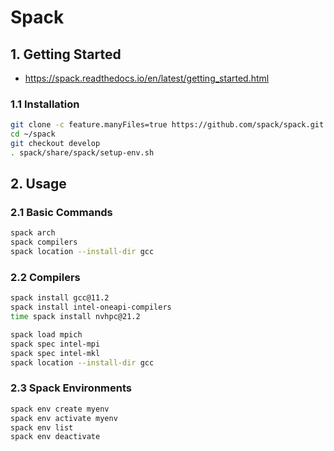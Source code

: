 # Spack

## 1. Getting Started

- https://spack.readthedocs.io/en/latest/getting_started.html

### 1.1 Installation

```bash
git clone -c feature.manyFiles=true https://github.com/spack/spack.git ~/spack
cd ~/spack
git checkout develop
. spack/share/spack/setup-env.sh
```

## 2. Usage

### 2.1 Basic Commands

```bash
spack arch
spack compilers
spack location --install-dir gcc
```

### 2.2 Compilers

```bash
spack install gcc@11.2
spack install intel-oneapi-compilers
time spack install nvhpc@21.2

spack load mpich
spack spec intel-mpi
spack spec intel-mkl
spack location --install-dir gcc
```

### 2.3 Spack Environments

```bash
spack env create myenv
spack env activate myenv
spack env list
spack env deactivate
```
